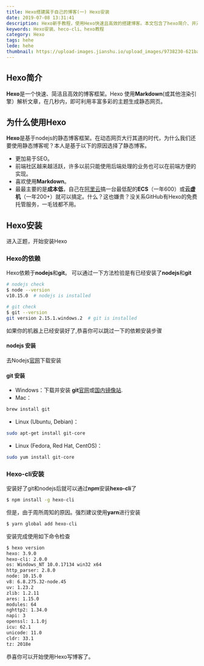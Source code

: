 ```yaml
---
title: Hexo搭建属于自己的博客(一) Hexo安装
date: 2019-07-08 13:31:41
description: Hexo新手教程，使用Hexo快速且高效的搭建博客。本文包含了hexo简介、并对hexo、hexo-cli安装进行了详细讲解。呵呵大王的博客--积累与分享。
keywords: Hexo安装、heco-cli、hexo教程
category: Hexo
tags: hehe
lede: hehe
thumbnail: https://upload-images.jianshu.io/upload_images/9738230-621ba8adfef7abf0.jpg?imageMogr2/auto-orient/strip%7CimageView2/2/w/1240
---
```

## Hexo简介
**Hexo**是一个快速、简洁且高效的博客框架。Hexo 使用**Markdown**(或其他渲染引擎）解析文章，在几秒内，即可利用丰富多彩的主题生成静态网页。
## 为什么使用Hexo
**Hexo**是基于nodejs的静态博客框架。在动态网页大行其道的时代，为什么我们还要使用静态博客呢？本人是基于以下的原因选择了静态博客。
* 更加易于SEO。
* 前端社区越来越活跃，许多以前只能使用后端处理的业务也可以在前端方便的实现。
* 喜欢使用**Markdown**。
* 最最主要的是**成本低**，自己在[阿里云](https://promotion.aliyun.com/ntms/yunparter/invite.html?userCode=a00le4xj)搞一台最低配的**ECS**（一年600）或**云虚机**（一年200+）就可以搞定。什么？这也嫌贵？没关系GitHub有Hexo的免费托管服务，一毛钱都不用。

## Hexo安装
进入正题，开始安装Hexo

### Hexo的依赖
Hexo依赖于**nodejs**和**git**。
可以通过一下方法检验是有已经安装了**nodejs**和**git**
``` bash
# nodejs check
$ node --version
v10.15.0  # nodejs is installed

# git check
$ git --version
git version 2.15.1.windows.2  # git is installed
```
如果你的机器上已经安装好了,恭喜你可以跳过一下的依赖安装步骤

#### nodejs 安装
去Nodejs[官网](https://nodejs.org)下载安装
#### git 安装
* Windows：下载并安装 **git**[官网](https://git-scm.com/)或[国内镜像站](https://npm.taobao.org/mirrors/git-for-windows/).
* Mac：
``` bash
brew install git
```
* Linux (Ubuntu, Debian)：
``` bash
sudo apt-get install git-core
```
* Linux (Fedora, Red Hat, CentOS)：
``` bash
sudo yum install git-core
```
### Hexo-cli安装
安装好了git和nodejs后就可以通过**npm**安装**hexo-cli**了
``` Bash
$ npm install -g hexo-cli
```
但是，由于周所周知的原因。强烈建议使用**yarn**进行安装
``` Bash
$ yarn global add hexo-cli
```

安装完成使用如下命令检查
``` bash
$ hexo version
hexo: 3.9.0
hexo-cli: 2.0.0
os: Windows_NT 10.0.17134 win32 x64
http_parser: 2.8.0
node: 10.15.0
v8: 6.8.275.32-node.45
uv: 1.23.2
zlib: 1.2.11
ares: 1.15.0
modules: 64
nghttp2: 1.34.0
napi: 3
openssl: 1.1.0j
icu: 62.1
unicode: 11.0
cldr: 33.1
tz: 2018e
```
恭喜你可以开始使用Hexo写博客了。